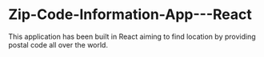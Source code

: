# Zip-Code-Information-App---React
This application has been built in React aiming to find location by providing postal code all over the world.
